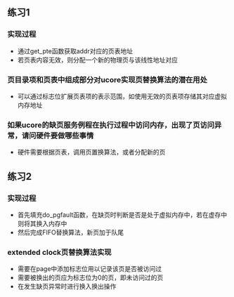 ## 练习1
### 实现过程
- 通过get_pte函数获取addr对应的页表地址
- 若页表内容无效，则分配一个新的物理页与该线性地址对应
### 页目录项和页表中组成部分对ucore实现页替换算法的潜在用处
- 可以通过标志位扩展页表项的表示范围，如使用无效的页表项存储其对应虚拟内存地址
### 如果ucore的缺页服务例程在执行过程中访问内存，出现了页访问异常，请问硬件要做哪些事情
- 硬件需要根据页表，调用页置换算法，或者分配新的页

## 练习2
### 实现过程
- 首先填充do_pgfault函数，在缺页时判断是否是处于虚拟内存中，若在虚存中则将其换入内存中
- 然后完成FIFO替换算法，新页加于队尾
### extended clock页替换算法实现
- 需要在page中添加标志位用以记录该页是否被访问过
- 需要被换出的页应为标志位为0的页，即未访问过的页
- 在发生缺页异常时进行换入换出操作
